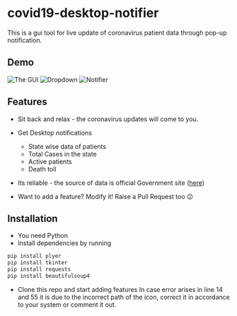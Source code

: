 # covid19-desktop-notifier
This is a gui tool for live update of coronavirus patient data through pop-up notification.

## Demo
![The GUI](https://i.ibb.co/84GWj60/Annotation-2020-07-29-112703.png)
![Dropdown](https://i.ibb.co/mBFJCL9/Annotation-2020-07-29-112724.png)
![Notifier](https://i.ibb.co/ZgByS52/Annotation-2020-07-29-124911.png)

## Features
- Sit back and relax - the coronavirus updates will come to you.
- Get Desktop notifications
  -  State wise data of patients
  -  Total Cases in the state
  -  Active patients
  -  Death toll
- Its reliable - the source of data is official Government site ([here](https://www.mygov.in/covid-19/))

- Want to add a feature? Modify it! Raise a Pull Request too 😉

## Installation
- You need Python
- Install dependencies by running
```bash
pip install plyer
pip install tkinter
pip install requests
pip install beautifulsoup4
```
- Clone this repo and start adding features
In case error arises in line 14 and 55 it is due to the incorrect path of the icon, correct it in accordance to your system or comment it out.
